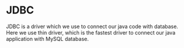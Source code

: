 # JDBC
JDBC is a driver which we use to connect our java code with database. Here we use thin driver, which is the fastest driver to connect our java application with MySQL database.
